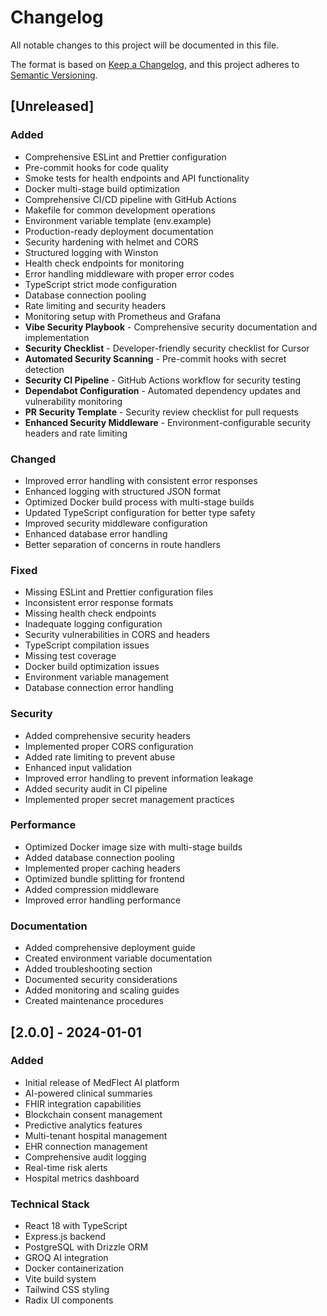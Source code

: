 # Changelog

All notable changes to this project will be documented in this file.

The format is based on [Keep a Changelog](https://keepachangelog.com/en/1.0.0/),
and this project adheres to [Semantic Versioning](https://semver.org/spec/v2.0.0.html).

## [Unreleased]

### Added
- Comprehensive ESLint and Prettier configuration
- Pre-commit hooks for code quality
- Smoke tests for health endpoints and API functionality
- Docker multi-stage build optimization
- Comprehensive CI/CD pipeline with GitHub Actions
- Makefile for common development operations
- Environment variable template (env.example)
- Production-ready deployment documentation
- Security hardening with helmet and CORS
- Structured logging with Winston
- Health check endpoints for monitoring
- Error handling middleware with proper error codes
- TypeScript strict mode configuration
- Database connection pooling
- Rate limiting and security headers
- Monitoring setup with Prometheus and Grafana
- **Vibe Security Playbook** - Comprehensive security documentation and implementation
- **Security Checklist** - Developer-friendly security checklist for Cursor
- **Automated Security Scanning** - Pre-commit hooks with secret detection
- **Security CI Pipeline** - GitHub Actions workflow for security testing
- **Dependabot Configuration** - Automated dependency updates and vulnerability monitoring
- **PR Security Template** - Security review checklist for pull requests
- **Enhanced Security Middleware** - Environment-configurable security headers and rate limiting

### Changed
- Improved error handling with consistent error responses
- Enhanced logging with structured JSON format
- Optimized Docker build process with multi-stage builds
- Updated TypeScript configuration for better type safety
- Improved security middleware configuration
- Enhanced database error handling
- Better separation of concerns in route handlers

### Fixed
- Missing ESLint and Prettier configuration files
- Inconsistent error response formats
- Missing health check endpoints
- Inadequate logging configuration
- Security vulnerabilities in CORS and headers
- TypeScript compilation issues
- Missing test coverage
- Docker build optimization issues
- Environment variable management
- Database connection error handling

### Security
- Added comprehensive security headers
- Implemented proper CORS configuration
- Added rate limiting to prevent abuse
- Enhanced input validation
- Improved error handling to prevent information leakage
- Added security audit in CI pipeline
- Implemented proper secret management practices

### Performance
- Optimized Docker image size with multi-stage builds
- Added database connection pooling
- Implemented proper caching headers
- Optimized bundle splitting for frontend
- Added compression middleware
- Improved error handling performance

### Documentation
- Added comprehensive deployment guide
- Created environment variable documentation
- Added troubleshooting section
- Documented security considerations
- Added monitoring and scaling guides
- Created maintenance procedures

## [2.0.0] - 2024-01-01

### Added
- Initial release of MedFlect AI platform
- AI-powered clinical summaries
- FHIR integration capabilities
- Blockchain consent management
- Predictive analytics features
- Multi-tenant hospital management
- EHR connection management
- Comprehensive audit logging
- Real-time risk alerts
- Hospital metrics dashboard

### Technical Stack
- React 18 with TypeScript
- Express.js backend
- PostgreSQL with Drizzle ORM
- GROQ AI integration
- Docker containerization
- Vite build system
- Tailwind CSS styling
- Radix UI components
